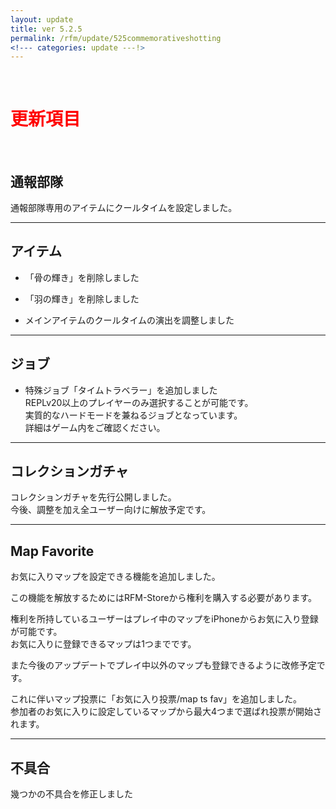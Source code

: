 ```yaml
---
layout: update
title: ver 5.2.5
permalink: /rfm/update/525commemorativeshotting
<!--- categories: update ---!> 
---
```



<br>
<h1 id="1"><font color="red">更新項目</font></h1><br>




## <span class="green-badge">通報部隊</span>     

通報部隊専用のアイテムにクールタイムを設定しました。  
  
-----------------------------------------------------  
## <span class="green-badge">アイテム</span>      

+  「骨の輝き」を削除しました  
+  「羽の輝き」を削除しました  
  
+  メインアイテムのクールタイムの演出を調整しました
 
 
-----------------------------------------------------  
## <span class="green-badge">ジョブ</span>      

+  特殊ジョブ「タイムトラベラー」を追加しました  
REPLv20以上のプレイヤーのみ選択することが可能です。  
実質的なハードモードを兼ねるジョブとなっています。  
詳細はゲーム内をご確認ください。  


-----------------------------------------------------  
## <span class="red-badge">コレクションガチャ</span>    
  
コレクションガチャを先行公開しました。  
今後、調整を加え全ユーザー向けに解放予定です。  


-----------------------------------------------------  
## <span class="red-badge">Map Favorite</span>  

お気に入りマップを設定できる機能を追加しました。  

この機能を解放するためにはRFM-Storeから権利を購入する必要があります。  

権利を所持しているユーザーはプレイ中のマップをiPhoneからお気に入り登録が可能です。  
お気に入りに登録できるマップは1つまでです。  

また今後のアップデートでプレイ中以外のマップも登録できるように改修予定です。  
  
  
これに伴いマップ投票に「お気に入り投票/map ts fav」を追加しました。  
参加者のお気に入りに設定しているマップから最大4つまで選ばれ投票が開始されます。  



  
-----------------------------------------------------  
## <span class="yellow-badge">不具合</span>      
幾つかの不具合を修正しました   





